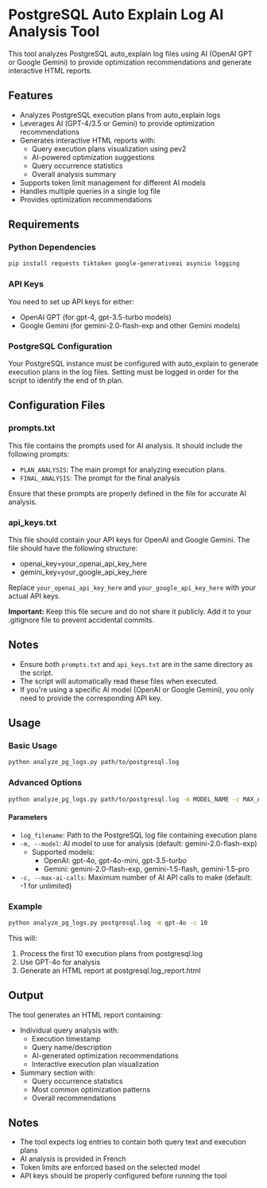 # PostgreSQL Auto Explain Log AI Analysis Tool

This tool analyzes PostgreSQL auto_explain log files using AI (OpenAI GPT or Google Gemini) to provide optimization recommendations and generate interactive HTML reports.

## Features

- Analyzes PostgreSQL execution plans from auto_explain logs
- Leverages AI (GPT-4/3.5 or Gemini) to provide optimization recommendations
- Generates interactive HTML reports with:
    - Query execution plans visualization using pev2
    - AI-powered optimization suggestions
    - Query occurrence statistics
    - Overall analysis summary
- Supports token limit management for different AI models
- Handles multiple queries in a single log file
- Provides optimization recommendations

## Requirements

### Python Dependencies

```bash
pip install requests tiktoken google-generativeai asyncio logging
```

### API Keys

You need to set up API keys for either:
- OpenAI GPT (for gpt-4, gpt-3.5-turbo models)
- Google Gemini (for gemini-2.0-flash-exp and other Gemini models)

### PostgreSQL Configuration

Your PostgreSQL instance must be configured with auto_explain to generate execution plans in the log files.
Setting must be logged in order for the script to identify the end of th plan.

## Configuration Files

### prompts.txt

This file contains the prompts used for AI analysis. It should include the following prompts:

- `PLAN_ANALYSIS`: The main prompt for analyzing execution plans.
- `FINAL_ANALYSIS`: The prompt for the final analysis

Ensure that these prompts are properly defined in the file for accurate AI analysis.

### api_keys.txt

This file should contain your API keys for OpenAI and Google Gemini. The file should have the following structure:
- openai_key=your_openai_api_key_here
- gemini_key=your_google_api_key_here

Replace `your_openai_api_key_here` and `your_google_api_key_here` with your actual API keys.

**Important:** Keep this file secure and do not share it publicly. Add it to your .gitignore file to prevent accidental commits.

## Notes

- Ensure both `prompts.txt` and `api_keys.txt` are in the same directory as the script.
- The script will automatically read these files when executed.
- If you're using a specific AI model (OpenAI or Google Gemini), you only need to provide the corresponding API key.

## Usage

### Basic Usage

```bash
python analyze_pg_logs.py path/to/postgresql.log
```

### Advanced Options

```bash
python analyze_pg_logs.py path/to/postgresql.log -m MODEL_NAME -c MAX_AI_CALLS
```

#### Parameters

- `log_filename`: Path to the PostgreSQL log file containing execution plans
- `-m, --model`: AI model to use for analysis (default: gemini-2.0-flash-exp)
    - Supported models:
        - OpenAI: gpt-4o, gpt-4o-mini, gpt-3.5-turbo
        - Gemini: gemini-2.0-flash-exp, gemini-1.5-flash, gemini-1.5-pro
- `-c, --max-ai-calls`: Maximum number of AI API calls to make (default: -1 for unlimited)

### Example

```bash
python analyze_pg_logs.py postgresql.log -m gpt-4o -c 10
```

This will:
1. Process the first 10 execution plans from postgresql.log
2. Use GPT-4o for analysis
3. Generate an HTML report at postgresql.log_report.html

## Output

The tool generates an HTML report containing:
- Individual query analysis with:
    - Execution timestamp
    - Query name/description
    - AI-generated optimization recommendations
    - Interactive execution plan visualization
- Summary section with:
    - Query occurrence statistics
    - Most common optimization patterns
    - Overall recommendations

## Notes

- The tool expects log entries to contain both query text and execution plans
- AI analysis is provided in French
- Token limits are enforced based on the selected model
- API keys should be properly configured before running the tool
